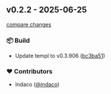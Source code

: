 ## v0.2.2 - 2025-06-25

[compare changes](https://github.com/indaco/teseo/compare/v0.2.1...v0.2.2)

### 📦 Build

- Update templ to v0.3.906 ([bc3ba51](https://github.com/indaco/teseo/commit/bc3ba51))

### ❤️ Contributors

- Indaco ([@indaco](https://github.com/indaco))
